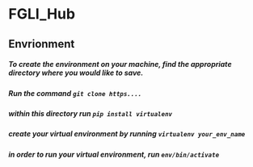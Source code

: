 # FGLI_Hub

## Envrionment
##### To create the environment on your machine, find the appropriate directory where you would like to save.
##### Run the command `git clone https....`
##### within this directory run `pip install virtualenv`
##### create your virtual environment by running `virtualenv your_env_name` 
##### in order to run your virtual environment, run `env/bin/activate`